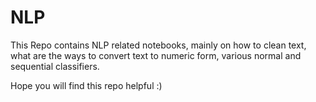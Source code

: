 # NLP


This Repo contains NLP related notebooks, mainly on how to clean text, what are the ways to convert text to numeric form, various normal and sequential classifiers.

Hope you will find this repo helpful :)
